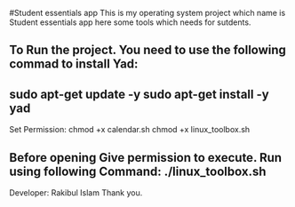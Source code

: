 #Student essentials app 
This is my operating system project which name is Student essentials app here some tools which needs for sutdents.


To Run the project. You need to use the following commad to install Yad:
----------------------------------
sudo apt-get update -y
sudo apt-get install -y yad
----------------------------------
Set Permission:
chmod +x calendar.sh
chmod +x linux_toolbox.sh

Before opening Give permission to execute.
Run using following Command: ./linux_toolbox.sh
-------------------------------------
Developer: Rakibul Islam
Thank you.